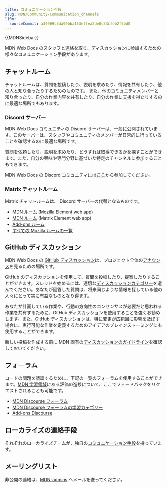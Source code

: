```yaml
---
title: コミュニケーション手段
slug: MDN/Community/Communication_channels
l10n:
  sourceCommit: a39969c5da99bba153effea2de0c33cfeb2f5bd0
---
```


{{MDNSidebar}}

MDN Web Docs のスタッフと連絡を取り、ディスカッションに参加するための様々なコミュニケーション手段があります。

## チャットルーム

チャットルームは、質問を投稿したり、説明を求めたり、情報を共有したり、他の人と知り合ったりするためのものです。
また、他のコミュニティメンバーと知り合ったり、自分の作業内容を共有したり、自分の作業に支援を得たりするのに最適な場所でもあります。

### Discord サーバー

MDN Web Docs コミュニティの Discord サーバーは、一般に公開されています。このサーバーは、スタッフやコミュニティのメンバーが日常的に行っていることを確認するのに最適な場所です。

質問を依頼したり、説明を求めたり、どうすれば取得できるかを探すことができます。また、自分の興味や専門分野に基づいた特定のチャンネルに参加することもできます。

MDN Web Docs の Discord コミュニティには[ここ](https://discord.gg/apa6Rn7uEj)から参加してください。

### Matrix チャットルーム

Matrix チャットルームは、 Discord サーバーの代替となるものです。

- [MDN ルーム](https://chat.mozilla.org/#/room/#mdn:mozilla.org) (Mozilla Element web app)
- [MDN ルーム](https://app.element.io/#/room/#mdn:mozilla.org) (Matrix Element web app)
- [Add-ons ルーム](https://chat.mozilla.org/#/room/#addons:mozilla.org)
- [すべての Mozilla ルームの一覧](https://wiki.mozilla.org/Matrix#Commonly_used_rooms)

## GitHub ディスカッション

MDN Web Docs の [GitHub ディスカッション](https://github.com/mdn/mdn-community/discussions)は、プロジェクト全体の[アナウンス](https://github.com/mdn/mdn-community/discussions/categories/announcements)を見るための場所です。

GitHub のディスカッションを使用して、質問を投稿したり、提案したりすることができます。スレッドを始めるには、適切な[ディスカッションカテゴリー](https://github.com/mdn/mdn-community#github-discussions)を選んでください。あなたが回答した質問は、将来同じような情報を探している他の人々にとって実に有益なものとなり得ます。

あなたが計画している作業や、行動の方向性のコンセンサスが必要だと思われる作業を共有するために、GitHub ディスカッションを使用することを強くお勧めします。また、GitHub ディスカッションは、特に変更が広範囲に影響を及ぼす場合に、実行可能な作業を定義するためのアイデアのブレインストーミングにも使用することができます。

新しい投稿を作成する前に MDN 固有の[ディスカッションのガイドライン](/ja/docs/MDN/Community/Discussions)を確認しておいてください。

## フォーラム

コードの問題を議論するために、下記の一覧のフォーラムを使用することができます。[MDN 学習領域](/ja/docs/Learn)にある評価の進捗について、ここでフィードバックをリクエストされることも可能です。

- [MDN Discourse フォーラム](https://discourse.mozilla.org/c/mdn/236)
- [MDN Discourse フォーラムの学習カテゴリー](https://discourse.mozilla.org/c/mdn/learn/250)
- [Add-ons Discourse](https://discourse.mozilla.org/c/add-ons/35)

## ローカライズの連絡手段

それぞれのローカライズチームが、独自の[コミュニケーション手段](/ja/docs/MDN/Community/Contributing/Translated_content)を持っています。

## メーリングリスト

非公開の連絡は、[MDN-admins](mailto:mdn-admins@mozilla.org) へメールを送ってください。
